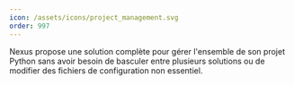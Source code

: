 ```yaml
---
icon: /assets/icons/project_management.svg
order: 997
---
```

Nexus propose une solution complète pour gérer l'ensemble de son projet Python sans avoir besoin de basculer entre plusieurs solutions ou de modifier des fichiers de configuration non essentiel.